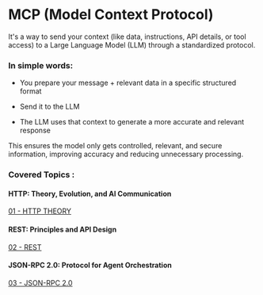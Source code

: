 # MCP (Model Context Protocol)
It's a way to send your context (like data, instructions, API details, or tool access) to a Large Language Model (LLM) through a standardized protocol.

### In simple words:

* You prepare your message + relevant data in a specific structured format

* Send it to the LLM

* The LLM uses that context to generate a more accurate and relevant response

This ensures the model only gets controlled, relevant, and secure information, improving accuracy and reducing unnecessary processing.

### Covered Topics :

#### HTTP: Theory, Evolution, and AI Communication

[01 - HTTP THEORY](https://notebooklm.google.com/notebook/710a382b-b260-4792-9b8c-5630b7f195b1)

#### REST: Principles and API Design

[02 - REST](https://notebooklm.google.com/notebook/c55d05e8-f146-47ad-858c-49bc8180166d)

#### JSON-RPC 2.0: Protocol for Agent Orchestration


[03 - JSON-RPC 2.0](https://notebooklm.google.com/notebook/8b39ea6f-17ec-45ca-854c-065c5b152f50)
